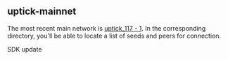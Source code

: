 ## uptick-mainnet

The most recent main network is [uptick_117 - 1](./uptick_117-1). 
In the corresponding directory, you'll be able to locate a list of seeds and peers for connection.

SDK update
